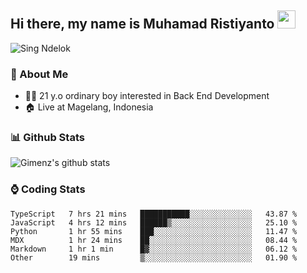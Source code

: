 
## Hi there, my name is Muhamad Ristiyanto <img src="https://github.com/TheDudeThatCode/TheDudeThatCode/blob/master/Assets/Hi.gif" width="29px">
 ![Sing Ndelok](https://komarev.com/ghpvc/?username=Gimenz&color=green)

### 👤 About Me
* 🤷‍♂️ 21 y.o ordinary boy interested in Back End Development
* 🏠 Live at Magelang, Indonesia 

### 📊 Github Stats
  <img alt="Gimenz's github stats" src="https://github-readme-stats.vercel.app/api?username=Gimenz&count_private=true&hide=issues&show_icons=true&include_all_commits=true&line_height=24&border_radius=0"/>

### ⌚ Coding Stats
<!--START_SECTION:waka-->

```text
TypeScript   7 hrs 21 mins   ███████████░░░░░░░░░░░░░░   43.87 %
JavaScript   4 hrs 12 mins   ██████▒░░░░░░░░░░░░░░░░░░   25.10 %
Python       1 hr 55 mins    ███░░░░░░░░░░░░░░░░░░░░░░   11.47 %
MDX          1 hr 24 mins    ██░░░░░░░░░░░░░░░░░░░░░░░   08.44 %
Markdown     1 hr 1 min      █▓░░░░░░░░░░░░░░░░░░░░░░░   06.12 %
Other        19 mins         ▒░░░░░░░░░░░░░░░░░░░░░░░░   01.90 %
```

<!--END_SECTION:waka-->

